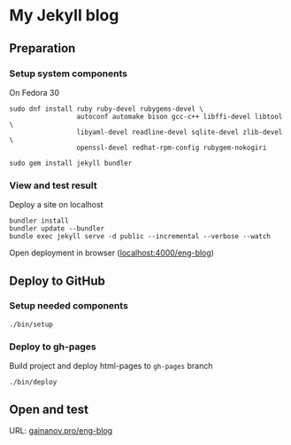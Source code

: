 # My Jekyll blog

## Preparation

### Setup system components

On Fedora 30
```
sudo dnf install ruby ruby-devel rubygems-devel \
                 autoconf automake bison gcc-c++ libffi-devel libtool \
                 libyaml-devel readline-devel sqlite-devel zlib-devel \
                 openssl-devel redhat-rpm-config rubygem-nokogiri

sudo gem install jekyll bundler
```

### View and test result

Deploy a site on localhost
```
bundler install
bundler update --bundler
bundle exec jekyll serve -d public --incremental --verbose --watch
```

Open deployment in browser ([localhost:4000/eng-blog](http:/localhost:4000/eng-blog))

## Deploy to GitHub

<!-- ### Prepare environment -->

<!-- Install npm
```
curl -sL https://rpm.nodesource.com/setup_10.x | sudo -E bash -
sudo yum install -y nodejs
``` -->

<!--
Install yarm
```
curl -sL https://dl.yarnpkg.com/rpm/yarn.repo | sudo tee /etc/yum.repos.d/yarn.repo
sudo yum install -y yarn
``` -->

### Setup needed components

```
./bin/setup
```

### Deploy to gh-pages

Build project and deploy html-pages to `gh-pages` branch
```
./bin/deploy
```

## Open and test

URL: [gainanov.pro/eng-blog](https://gainanov.pro/eng-blog)
